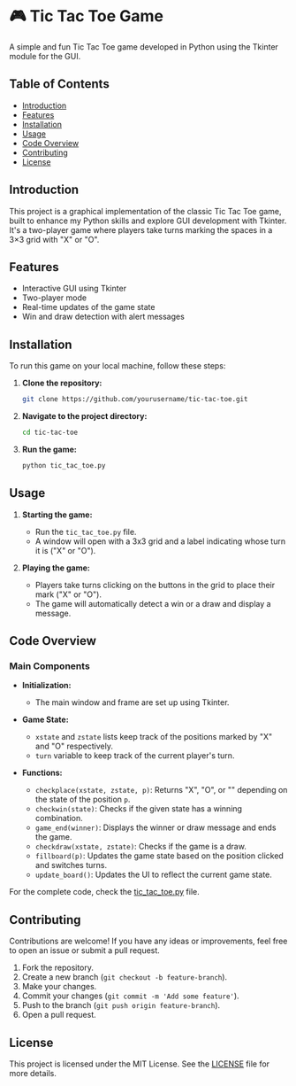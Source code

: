 # 🎮 Tic Tac Toe Game

A simple and fun Tic Tac Toe game developed in Python using the Tkinter module for the GUI.

## Table of Contents

- [Introduction](#introduction)
- [Features](#features)
- [Installation](#installation)
- [Usage](#usage)
- [Code Overview](#code-overview)
- [Contributing](#contributing)
- [License](#license)

## Introduction

This project is a graphical implementation of the classic Tic Tac Toe game, built to enhance my Python skills and explore GUI development with Tkinter. It's a two-player game where players take turns marking the spaces in a 3×3 grid with "X" or "O".

## Features

- Interactive GUI using Tkinter
- Two-player mode
- Real-time updates of the game state
- Win and draw detection with alert messages

## Installation

To run this game on your local machine, follow these steps:

1. **Clone the repository:**
    ```bash
    git clone https://github.com/yourusername/tic-tac-toe.git
    ```
2. **Navigate to the project directory:**
    ```bash
    cd tic-tac-toe
    ```
3. **Run the game:**
    ```bash
    python tic_tac_toe.py
    ```

## Usage

1. **Starting the game:**
   - Run the `tic_tac_toe.py` file.
   - A window will open with a 3x3 grid and a label indicating whose turn it is ("X" or "O").

2. **Playing the game:**
   - Players take turns clicking on the buttons in the grid to place their mark ("X" or "O").
   - The game will automatically detect a win or a draw and display a message.

## Code Overview

### Main Components

- **Initialization:**
  - The main window and frame are set up using Tkinter.
  
- **Game State:**
  - `xstate` and `zstate` lists keep track of the positions marked by "X" and "O" respectively.
  - `turn` variable to keep track of the current player's turn.
  
- **Functions:**
  - `checkplace(xstate, zstate, p)`: Returns "X", "O", or "" depending on the state of the position `p`.
  - `checkwin(state)`: Checks if the given state has a winning combination.
  - `game_end(winner)`: Displays the winner or draw message and ends the game.
  - `checkdraw(xstate, zstate)`: Checks if the game is a draw.
  - `fillboard(p)`: Updates the game state based on the position clicked and switches turns.
  - `update_board()`: Updates the UI to reflect the current game state.

For the complete code, check the [tic_tac_toe.py](tic_tac_toe.py) file.

## Contributing

Contributions are welcome! If you have any ideas or improvements, feel free to open an issue or submit a pull request.

1. Fork the repository.
2. Create a new branch (`git checkout -b feature-branch`).
3. Make your changes.
4. Commit your changes (`git commit -m 'Add some feature'`).
5. Push to the branch (`git push origin feature-branch`).
6. Open a pull request.

## License

This project is licensed under the MIT License. See the [LICENSE](LICENSE) file for more details.
